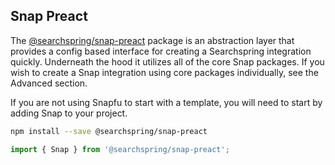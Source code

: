 ## Snap Preact

The [@searchspring/snap-preact](#/package-preact) package is an abstraction layer that provides a config based interface for creating a Searchspring integration quickly. Underneath the hood it utilizes all of the core Snap packages. If you wish to create a Snap integration using core packages individually, see the Advanced section.

If you are not using Snapfu to start with a template, you will need to start by adding Snap to your project.

```bash
npm install --save @searchspring/snap-preact
```

```typescript
import { Snap } from '@searchspring/snap-preact';
```